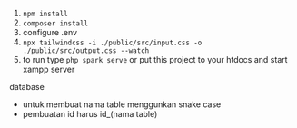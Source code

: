 1. ```npm install```
2. ```composer install```
3. configure .env
4. ```npx tailwindcss -i ./public/src/input.css -o ./public/src/output.css --watch```
5. to run type ```php spark serve``` or put this project to your htdocs and start xampp server




database
- untuk membuat nama table menggunkan snake case
- pembuatan id harus id_(nama table)

